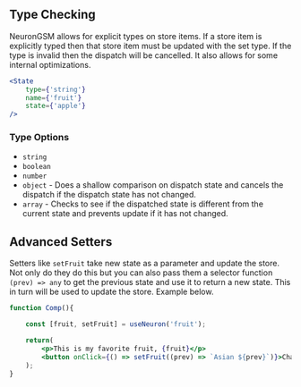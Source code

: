 ## Type Checking
NeuronGSM allows for explicit types on store items. If a store item is explicitly typed then that store item must be updated with the set type. If the type is invalid then the dispatch will be cancelled. It also allows for some internal optimizations.

```jsx
<State
    type={'string'}
    name={'fruit'}
    state={'apple'}
/>
```
### Type Options

- `string`
- `boolean`
- `number`
- `object` - Does a shallow comparison on dispatch state and cancels the dispatch if the dispatch state has not changed.
- `array` - Checks to see if the dispatched state is different from the current state and prevents update if it has not changed.

## Advanced Setters  
Setters like `setFruit` take new state as a parameter and update the store. Not only do they do this but you can also pass them a selector function `(prev) => any` to get the previous state and use it to return a new state. This in turn will be used to update the store. Example below.

```jsx
function Comp(){

    const [fruit, setFruit] = useNeuron('fruit');

    return(
        <p>This is my favorite fruit, {fruit}</p>
        <button onClick={() => setFruit((prev) => `Asian ${prev}`)}>Change Fruit</button>
    );
}
```
